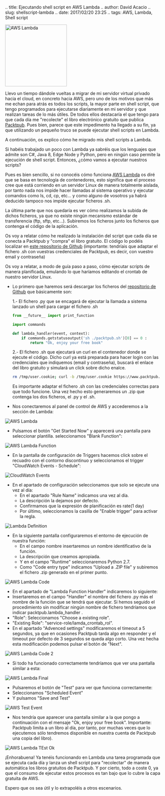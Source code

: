 .. title: Ejecutando shell script en AWS Lambda
.. author: David Acacio
.. slug: shellscript-lambda
.. date: 2017/02/20 23:25
.. tags: AWS, Lambda, Shell script

<img src='https://cloud.githubusercontent.com/assets/2761032/22906212/da5bb104-f243-11e6-96e0-f7d9341c64a3.png' alt='AWS Lambda' class='align-right' height='200' width='200'/>

Llevo un tiempo dándole vueltas a migrar de mi servidor virtual privado hacia el cloud, en concreto hacia AWS, pero uno de los motivos que más me echan para atrás es todos los scripts, la mayor parte en shell script, que tengo programados para ejecutarse diariamente en mi servidor y que realizan tareas de lo más útiles. De todos ellos destacaría el que tengo para que cada día me "recolecte" el libro electrónico gratuito que publica [Packtpub](https://www.packtpub.com). Pues bien, parece que este impedimento ha llegado a su fin, ya que utilizando un pequeño truco se puede ejecutar shell scripts en Lambda.

A continuación, os explico cómo he migrado mis shell scripts a Lambda.

<!-- TEASER_END -->

Si habéis trabajado un poco con Lambda ya sabréis que los lenguajes que admite son C#, Java 8, Edge Node y Python, pero en ningún caso permite la ejecución de shell script. Entonces, ¿cómo vamos a ejecutar nuestros scripts?

Pues es bien sencillo, si no conocéis cómo funciona [AWS Lambda](https://aws.amazon.com/es/lambda/) os diré que se basa en tecnología de contenedores, esto significa que el proceso cree que está corriendo en un servidor Linux de manera totalmente aislada, por tanto nada nos impide hacer llamadas al sistema operativo y ejecutar comandos como ls, cd, cp, etc... y como alguno de vosotros ya habrá deducido tampoco nos impide ejecutar ficheros .sh.

La última parte que nos quedaría es ver cómo realizamos la subida de dichos ficheros, ya que no existe ningún mecanismo estándar de transferencia (ftp, sftp, etc...). Subiremos los ficheros junto los ficheros que contenga el código de la aplicación.

Os voy a relatar cómo he realizado la instalación del script que cada día se conecta a Packtpub y "compra" el libro gratuito. El código lo podéis localizar en [este repositorio de Github](https://github.com/dacacioa/packtpub_lambda) (importante: tendríais que adaptar el fichero .sh con vuestras credenciales de Packtpub, es decir, con vuestro email y contraseña)

Os voy a relatar, a modo de guía paso a paso, cómo ejecutar scripts de manera planificada, emulando lo que haríamos editando el crontab de nuestro servidor Linux.

* Lo primero que haremos será descargar los ficheros del [repositorio de Github](https://github.com/dacacioa/packtpub_lambda) que básicamente son:

  1.- El fichero .py que se encagará de ejecutar la llamada a sistema lanzado un shell para cargar el fichero .sh

  ```Python
  from __future__ import print_function

  import commands

  def lambda_handler(event, context):
      if commands.getstatusoutput('sh ./packtpub.sh')[0] == 0 :
          return "Ok, enjoy your free book"
  ```

  2.- El fichero .sh que ejecutará un curl en el contenedor donde se ejecute el código. Dicho curl ya está preparada para hacer login con las credenciales que indiquemos (email y contraseña), buscará el enlace del libro gratuito y simulará un click sobre dicho enalce.

  ```Bash
  rm /tmp/user.cookie; curl -b /tmp/user.cookie https://www.packtpub.com$(curl -L -k -d 'email=your%40email.com&password=yourpassword&op=Login&form_build_id=form-29b891c23331f6a85f502eef8b133303&form_id=packt_user_login_form' -b /tmp/user.cookie -c /tmp/user.cookie 'https://www.packtpub.com/packt/offers/free-learning' | grep -i 'freelearning-claim' | awk '{print $2}' | cut -d'"' -f2)
  ```

  Es importante adaptar el fichero .sh con las credenciales correctas para que todo funcione. Una vez hecho esto generaremos un .zip que contenga los dos ficheros, el .py y el .sh.

* Nos conectaremos al panel de control de AWS y accederemos a la sección de Lambda:

<img src='https://cloud.githubusercontent.com/assets/2761032/22831006/00270f48-efa9-11e6-9475-840f0de06438.png' alt='AWS Lambda' class='align-center' />

* Pulsamos el botón "Get Started Now" y aparecerá una pantalla para seleccionar plantilla. seleccionamos "Blank Function":

<img src='https://cloud.githubusercontent.com/assets/2761032/22831084/46ea81d0-efa9-11e6-9521-182ee85c93f2.png' alt='AWS Lambda Function' class='align-center' />

* En la pantalla de configuración de Triggers hacemos click sobre el recuadro con el contorno discontinuo y seleccionamos el trigger "CloudWatch Events - Schedule":

<img src='https://cloud.githubusercontent.com/assets/2761032/22831096/57ca4c10-efa9-11e6-8a7d-ae37e800d8a0.png' alt='CloudWatch Events' class='align-center' />

* En el apartado de configuración seleccionamos que solo se ejecute una vez al día:
  * En el apartado "Rule Name" indicamos una vez al día.
  * La descripción la dejamos por defecto.
  * Confirmamos que la expresión de planificación es rate(1 day)
  * Por último, seleccionamos la casilla de "Enable trigger" para activar la regla.

<img src='https://cloud.githubusercontent.com/assets/2761032/22831199/c5ac3126-efa9-11e6-9fb5-a3ff77b2da98.png' alt='Lambda Definition' class='align-center' />

* En la siguiente pantalla configuraremos el entorno de ejecución de nuestra función:
  * En el campo nombre insertaremos un nombre identificativo de la función.
  * La descripción que creamos apropiada.
  * Y en el campo "Runtime" seleccionaremos Python 2.7.
  * Como "Code entry type" indicamos "Upload a .ZIP file" y subiremos el fichero .zip generado en el primer punto.

<img src='https://cloud.githubusercontent.com/assets/2761032/22834549/d0e6f754-efb5-11e6-9973-0c1428dde6ef.png' alt='AWS Lambda Code' class='align-center' />

 * En el apartado de "Lambda Function Handler" indicaremos lo siguiente:
  * Insertaremos en el campo "Handler" el nombre del fichero .py más el nombre de la función que se tendrá que ejecutar. Si hemos seguido el procedimiento sin modificar ningún nombre de fichero tendríamos que indicar packtpub.lambda_handler .
  * "Role": Seleccionamos "Choose a existing role".
  * "Existing Role": "service-role/lamda_crontab_rol".
 * En el apartado "Advenced settings" modificaremos el timeout a 5 segundos, ya que en ocasiones Packtpub tarda algo en responder y el timeout por defecto de 3 segundos se queda algo corto. Una vez hecha esta modificación podemos pulsar el botón de "Next".

<img src='https://cloud.githubusercontent.com/assets/2761032/22834612/080ed6c0-efb6-11e6-8695-9a9baa8e20dd.png' alt='AWS Lambda Code 2' class='align-center' />

 * Si todo ha funcionado correctamente tendríamos que ver una pantalla similar a esta:

 <img src='https://cloud.githubusercontent.com/assets/2761032/22834666/2c5b6ac0-efb6-11e6-8eee-6185ae5d5457.png' alt='AWS Lambda Final' class='align-center' />

 * Pulsaremos el botón de "Test" para ver que funciona correctamente:
  * Seleccionamos "Scheduled Event"
  * Y pulsamos "Save and Test"

  <img src='https://cloud.githubusercontent.com/assets/2761032/22908297/f2be5f80-f24d-11e6-899a-db037f1c581b.png' alt='AWS Test Event' class='align-center' />

 * Nos tendría que aparecer una pantalla similar a la que pongo a continuación con el mensaje "Ok, enjoy your free book". Importante: Packtpub limita a un libro al día, por tanto, por muchas veces que lo ejecutemos sólo tendremos disponible en nuestra cuenta de Packtpub una copia del libro).

 <img src='https://cloud.githubusercontent.com/assets/2761032/22908406/95b7f822-f24e-11e6-873a-11c441259996.png' alt='AWS Lambda TEst Ok' class='align-center' />

¡Enhorabuena! Ya tenéis funcionando en Lambda una tarea programada que se ejecuta cada día y lanza un shell script para "recolectar" de manera automática los libros gratuitos de Packtpub. Y por cierto, todo a coste 0, ya que el consumo de ejecutar estos procesos es tan bajo que lo cubre la capa gratuita de AWS.

Espero que os sea útil y lo extrapoléis a otros escenarios.
